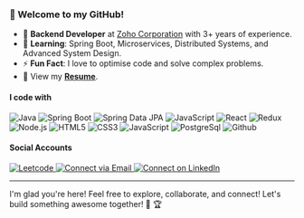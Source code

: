 <!-- Title Section -->
<h3>👋 Welcome to my GitHub!</h3>

- 💼 **Backend Developer** at [Zoho Corporation](https://zoho.com) with 3+ years of experience.
- 🌱 **Learning**: Spring Boot, Microservices, Distributed Systems, and Advanced System Design.
- ⚡ **Fun Fact**: I love to optimise code and solve complex problems.
- 📰 View my **[Resume](https://dharmarajrdr.github.io/dharmarajrdr/resume/dharmaraj.171215/Dharmaraj.pdf)**.

<!-- Skills section -->
<h4>I code with</h4>
<p>
  <img alt="Java" src="https://img.shields.io/badge/Java-007396?style=flat-square&logo=coffeescript&logoColor=white" />
  <img alt="Spring Boot" src="https://img.shields.io/badge/Spring_Boot-6DB33F?style=flat-square&logo=spring-boot&logoColor=white" />
  <img alt="Spring Data JPA" src="https://img.shields.io/badge/Spring_Data_JPA-6DB33F?style=flat-square&logo=Spring-Security&logoColor=white" />
  <img alt="JavaScript" src="https://img.shields.io/badge/-JavaScript-F0DB4F?style=flat-square&logo=javascript&logoColor=white"/>
  <img alt="React" src="https://img.shields.io/badge/-React-45b8d8?style=flat-square&logo=react&logoColor=white" />
  <img alt="Redux" src="https://img.shields.io/badge/-Redux-764ABC?style=flat-square&logo=redux&logoColor=white" />
  <img alt="Node.js" src="https://img.shields.io/badge/-Nodejs-43853d?style=flat-square&logo=Node.js&logoColor=white" />
  <img alt="HTML5" src="https://img.shields.io/badge/-HTML5-E44D26?style=flat-square&logo=html5&logoColor=white"/>
  <img alt="CSS3" src="https://img.shields.io/badge/-CSS3-2965f1?style=flat-square&logo=css3&logoColor=white"/>
  <img alt="JavaScript" src="https://img.shields.io/badge/Handlebars%20js-f0772b?style=flat-square&logo=handlebarsdotjs&logoColor=white" />
  <img alt="PostgreSql" src="https://img.shields.io/badge/PostgreSQL-316192?style=flat-square&logo=postgresql&logoColor=white" />
  <img alt="Github" src="https://img.shields.io/badge/Github-000000?style=flat-square&logo=github&logoColor=white" />
</p>

<!-- Social Section -->
<h4>Social Accounts</h4>
<div> 
    <a href="https://leetcode.com/u/dharmaraj_rathinavel/" target="_blank">
        <img alt="Leetcode" src="https://img.shields.io/badge/-LeetCode-FFA116?style=for-the-badge&logo=LeetCode&logoColor=white">
    </a>
    <a href="mailto:dharmaraj.171215@gmail.com"> 
        <img alt="Connect via Email" src="https://img.shields.io/badge/Gmail-c14438?style=for-the-badge&logo=Gmail&logoColor=white" />
    </a>
    <a href="https://www.linkedin.com/in/dharmarajrathinavel/" target="_blank">
        <img alt="Connect on LinkedIn" src="https://img.shields.io/badge/-LinkedIn-0077B5?style=for-the-badge&logo=Linkedin&logoColor=white" />
    </a>
</div>

---
I'm glad you're here! Feel free to explore, collaborate, and connect! Let's build something awesome together! 🚀 :trophy:
